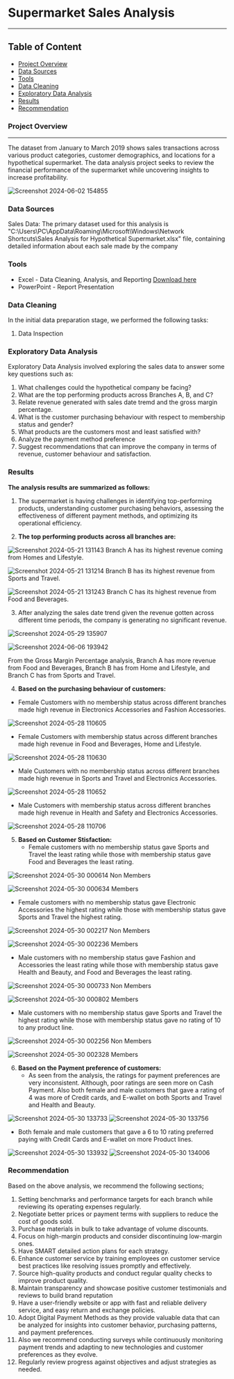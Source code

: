 # **Supermarket Sales Analysis**
---

## **Table of Content**
 - [Project Overview](#project-overview)
 - [Data Sources](#data-sources)
 - [Tools](#tools)
 - [Data Cleaning](#data-cleaning)
 - [Exploratory Data Analysis](#exploratory-data-analysis)
 - [Results](#results)
 - [Recommendation](#recommendation)

### **Project Overview**
---

The dataset from January to March 2019 shows sales transactions across various product categories, customer demographics, and locations for a hypothetical supermarket. The data analysis project seeks to review the financial performance of the supermarket while uncovering insights to increase profitability.

![Screenshot 2024-06-02 154855](https://github.com/Vickeejai/HYPOTHETICAL-SUPERMARKET-SALES-REPORT/assets/133552578/b3ffb5f5-b278-410a-857b-9297bcab907a)

### **Data Sources**

Sales Data: The primary dataset used for this analysis is "C:\Users\PC\AppData\Roaming\Microsoft\Windows\Network Shortcuts\Sales Analysis for Hypothetical Supermarket.xlsx" file, containing detailed information about each sale made by the company

### **Tools**

 - Excel - Data Cleaning, Analysis, and Reporting [Download here](https://microsoft.com)
 - PowerPoint - Report Presentation

### **Data Cleaning**

In the initial data preparation stage, we performed the following tasks:
 1. Data Inspection

### **Exploratory Data Analysis**

Exploratory Data Analysis involved exploring the sales data to answer some key questions such as:

1. What challenges could the hypothetical company be facing?
2. What are the top performing products across Branches A, B, and C?
3. Relate revenue generated with sales date tremd and the gross margin percentage.
4. What is the customer purchasing behaviour with respect to membership status and gender?
5. What products are the customers most and least satisfied with?
6. Analyze the payment method preference
7. Suggest recommendations that can improve the company in terms of revenue, customer behaviour and satisfaction.

### **Results**

**The analysis results are summarized as follows:**
1. The supermarket is having challenges in identifying top-performing products, understanding customer purchasing behaviors, assessing the effectiveness of different payment methods, and optimizing its operational efficiency.
   

2. **The top performing products across all branches are:**
 
  ![Screenshot 2024-05-21 131143](https://github.com/Vickeejai/HYPOTHETICAL-SUPERMARKET-SALES-REPORT/assets/133552578/5606629f-c3ca-41a0-8f7a-7081a96b2c50) Branch A has its highest revenue coming from Homes and Lifestyle.
   
  ![Screenshot 2024-05-21 131214](https://github.com/Vickeejai/HYPOTHETICAL-SUPERMARKET-SALES-REPORT/assets/133552578/e5bdb01f-d02b-40b9-95a1-3e73be023125)  Branch B has its highest revenue from Sports and Travel.

  ![Screenshot 2024-05-21 131243](https://github.com/Vickeejai/HYPOTHETICAL-SUPERMARKET-SALES-REPORT/assets/133552578/d46de985-7769-4801-b58a-8f16faebf40f)  Branch C has its highest revenue from Food and Beverages.
  
   
3. After analyzing the sales date trend given the revenue gotten across different time periods, the company is generating no significant revenue.

 ![Screenshot 2024-05-29 135907](https://github.com/Vickeejai/HYPOTHETICAL-SUPERMARKET-SALES-REPORT/assets/133552578/2861801e-29ae-45f0-9df5-a9f8c4f0bc96)  

 ![Screenshot 2024-06-06 193942](https://github.com/Vickeejai/HYPOTHETICAL-SUPERMARKET-SALES-REPORT/assets/133552578/41eaf18d-068b-4dbb-9efc-cec0133d1f21)

  From the Gross Margin Percentage analysis, Branch A has more revenue from Food and Beverages, Branch B has from Home and Lifestyle, and Branch C has from Sports and Travel.

  
4. **Based on the purchasing behaviour of customers:**

  - Female Customers with no membership status across different branches made high revenue in Electronics Accessories and Fashion Accessories.   

![Screenshot 2024-05-28 110605](https://github.com/Vickeejai/HYPOTHETICAL-SUPERMARKET-SALES-REPORT/assets/133552578/6da5da59-30d2-4021-9a19-f2d1acd36a32)

   - Female Customers with membership status across different branches made high revenue in Food and Beverages, Home and Lifestyle.

![Screenshot 2024-05-28 110630](https://github.com/Vickeejai/HYPOTHETICAL-SUPERMARKET-SALES-REPORT/assets/133552578/f007cf9b-b41c-4430-bf18-67eaa859ad1d)

   - Male Customers with no membership status across different branches made high revenue in Sports and Travel and Electronics Accessories.

![Screenshot 2024-05-28 110652](https://github.com/Vickeejai/HYPOTHETICAL-SUPERMARKET-SALES-REPORT/assets/133552578/102de773-c359-46c2-b95d-66932c0a6b1a)

   - Male Customers with membership status across different branches made high revenue in Health and Safety and Electronics Accessories.

![Screenshot 2024-05-28 110706](https://github.com/Vickeejai/HYPOTHETICAL-SUPERMARKET-SALES-REPORT/assets/133552578/9148f6ba-8404-4f38-9f1c-c1c8d1346527)


5. **Based on Customer Stisfaction:**
   - Female customers with no membership status gave Sports and Travel the least rating while those with membership status gave Food and Beverages the least rating.
  
![Screenshot 2024-05-30 000614](https://github.com/Vickeejai/HYPOTHETICAL-SUPERMARKET-SALES-REPORT/assets/133552578/93eedc38-7d3c-44e1-8820-817d2112519c) Non Members

![Screenshot 2024-05-30 000634](https://github.com/Vickeejai/HYPOTHETICAL-SUPERMARKET-SALES-REPORT/assets/133552578/229a89ca-bd66-4878-b1bf-b05426d01f67) Members

  - Female customers with no membership status gave Electronic Accessories the highest rating while those with membership status gave Sports and Travel the highest rating.

![Screenshot 2024-05-30 002217](https://github.com/Vickeejai/HYPOTHETICAL-SUPERMARKET-SALES-REPORT/assets/133552578/09cfda79-ef31-4f7f-a2f1-c96a33b6a240) Non Members

![Screenshot 2024-05-30 002236](https://github.com/Vickeejai/HYPOTHETICAL-SUPERMARKET-SALES-REPORT/assets/133552578/981840e1-9d5b-4d96-9997-2f557534c529) Members

   - Male customers with no membership status gave Fashion and Accessories the least rating while those with membership status gave Health and Beauty, and Food and Beverages the least rating.

![Screenshot 2024-05-30 000733](https://github.com/Vickeejai/HYPOTHETICAL-SUPERMARKET-SALES-REPORT/assets/133552578/00e0aa3b-1e09-4a92-8465-70e5cd0556f7) Non Members

![Screenshot 2024-05-30 000802](https://github.com/Vickeejai/HYPOTHETICAL-SUPERMARKET-SALES-REPORT/assets/133552578/6814fdca-7adb-4819-960d-da38aad15e35) Members

   - Male customers with no membership status gave Sports and Travel the highest rating while those with membership status gave no rating of 10 to any product line.

![Screenshot 2024-05-30 002256](https://github.com/Vickeejai/HYPOTHETICAL-SUPERMARKET-SALES-REPORT/assets/133552578/c8a03e45-2b1c-4a3c-a742-2fcfa384f973) Non Members

![Screenshot 2024-05-30 002328](https://github.com/Vickeejai/HYPOTHETICAL-SUPERMARKET-SALES-REPORT/assets/133552578/a5111ac5-7dd5-436e-9ab6-441c52b62419) Members


6. **Based on the Payment preference of customers:**
   - As seen from the analysis, the ratings for payment preferences are very inconsistent. Although, poor ratings are seen more on Cash Payment. Also both female and male customers that gave a rating of 4 was more of Credit cards, and E-wallet on both Sports and Travel and Health and Beauty.
  
![Screenshot 2024-05-30 133733](https://github.com/Vickeejai/HYPOTHETICAL-SUPERMARKET-SALES-REPORT/assets/133552578/155985e2-6082-4a81-ac30-1fb164fda267) ![Screenshot 2024-05-30 133756](https://github.com/Vickeejai/HYPOTHETICAL-SUPERMARKET-SALES-REPORT/assets/133552578/98603d83-c994-4cc0-90de-d194b646f6f5)

  - Both female and male customers that gave a 6 to 10 rating preferred paying with Credit Cards and E-wallet on more Product lines.

![Screenshot 2024-05-30 133932](https://github.com/Vickeejai/HYPOTHETICAL-SUPERMARKET-SALES-REPORT/assets/133552578/23e2c66d-d2ae-49e1-8220-8735a0b3cc25) ![Screenshot 2024-05-30 134006](https://github.com/Vickeejai/HYPOTHETICAL-SUPERMARKET-SALES-REPORT/assets/133552578/520ecac7-a64f-4420-ae81-aed71c54555e)

### **Recommendation**

Based on the above analysis, we recommend the following sections;
 1. Setting benchmarks and performance targets for each branch while reviewing its operating expenses regularly.
 2. Negotiate better prices or payment terms with suppliers to reduce the cost of goods sold.
 3. Purchase materials in bulk to take advantage of volume discounts.
 4. Focus on high-margin products and consider discontinuing low-margin ones.
 5. Have SMART detailed action plans for each strategy.
 6. Enhance customer service by training employees on customer service best practices like resolving issues promptly and effectively.
 7. Source high-quality products and conduct regular quality checks to improve product quality. 
 8. Maintain transparency and showcase positive customer testimonials and reviews to build brand reputation
 9. Have a user-friendly website or app with fast and reliable delivery service, and easy return and exchange policies.
 10. Adopt Digital Payment Methods as they provide valuable data that can be analyzed for insights into customer behavior, purchasing patterns, and payment preferences.
 11. Also we recommend conducting surveys while continuously monitoring payment trends and adapting to new technologies and customer preferences as they evolve.
 12. Regularly review progress against objectives and adjust strategies as needed.


















